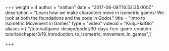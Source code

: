 +++
weight = 4
author = "nathan"
date = "2017-06-08T16:52:35.000Z"
description = "Learn how we make characters move in isometric games! We look at both the foundations and the code in Godot."
title = "Intro to Isometric Movement in Games"
type = "video"
videoid = "KvSjJ-kdGio"
aliases = [ "/tutorial/game-design/godot/30-days-free-game-creation-tutorial/chapter3/19_introduction_to_isometric_movement_in_games",]

+++
